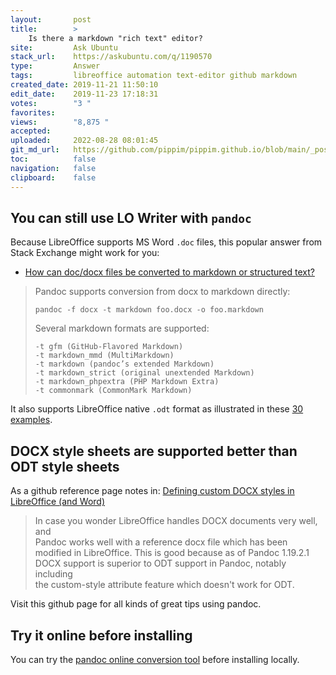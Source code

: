 ```yaml
---
layout:       post
title:        >
    Is there a markdown "rich text" editor?
site:         Ask Ubuntu
stack_url:    https://askubuntu.com/q/1190570
type:         Answer
tags:         libreoffice automation text-editor github markdown
created_date: 2019-11-21 11:50:10
edit_date:    2019-11-23 17:18:31
votes:        "3 "
favorites:    
views:        "8,875 "
accepted:     
uploaded:     2022-08-28 08:01:45
git_md_url:   https://github.com/pippim/pippim.github.io/blob/main/_posts/2019/2019-11-21-Is-there-a-markdown-_rich-text_-editor_.md
toc:          false
navigation:   false
clipboard:    false
---
```


## You can still use LO Writer with `pandoc`

Because LibreOffice supports MS Word `.doc` files, this popular answer from Stack Exchange might work for you:

- [How can doc/docx files be converted to markdown or structured text?][1]

> Pandoc supports conversion from docx to markdown directly:  
>   
>     pandoc -f docx -t markdown foo.docx -o foo.markdown  
>   
> Several markdown formats are supported:  
>   
>     -t gfm (GitHub-Flavored Markdown)  
>     -t markdown_mmd (MultiMarkdown)  
>     -t markdown (pandoc’s extended Markdown)  
>     -t markdown_strict (original unextended Markdown)  
>     -t markdown_phpextra (PHP Markdown Extra)  
>     -t commonmark (CommonMark Markdown)  

It also supports LibreOffice native `.odt` format as illustrated in these [30 examples][2].

## DOCX style sheets are supported better than ODT style sheets

As a github reference page notes in: [Defining custom DOCX styles in LibreOffice (and Word)][3]

> In case you wonder LibreOffice handles DOCX documents very well, and  
> Pandoc works well with a reference docx file which has been  
> modified in LibreOffice.  This is good because as of Pandoc 1.19.2.1  
> DOCX support is superior to ODT support in Pandoc, notably including  
> the custom-style attribute feature which doesn't work for ODT.  

Visit this github page for all kinds of great tips using pandoc.

## Try it online before installing

You can try the [pandoc online conversion tool][4] before installing locally. 


  [1]: https://stackoverflow.com/a/33149947/6929343
  [2]: https://pandoc.org/demos.html
  [3]: https://github.com/jgm/pandoc/wiki/Defining-custom-DOCX-styles-in-LibreOffice-(and-Word)
  [4]: https://pandoc.org/try/
